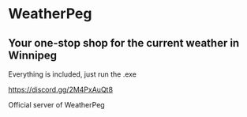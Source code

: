 # WeatherPeg

## Your one-stop shop for the current weather in Winnipeg

Everything is included, just run the .exe

https://discord.gg/2M4PxAuQt8

Official server of WeatherPeg
